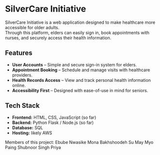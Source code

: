 # SilverCare Initiative 

SilverCare Initiative is a web application designed to make healthcare more accessible for older adults.  
Through this platform, elders can easily sign in, book appointments with nurses, and securely access their health information.

## Features

- **User Accounts** – Simple and secure sign-in system for elders.
- **Appointment Booking** – Schedule and manage visits with healthcare providers.
- **Health Records Access** – View and track personal health information online.
- **Accessibility First** – Designed with ease-of-use in mind for seniors.

## Tech Stack

- **Frontend:** HTML, CSS, JavaScript (so far)
- **Backend:** Python Flask / Node.js (so far)
- **Database:** SQL
- **Hosting:** likely AWS

Members of this project:
Ebube Nwasike
Mona Bakhshoodeh
Su May Myo Paing
Shubnoor Singh
Priya
